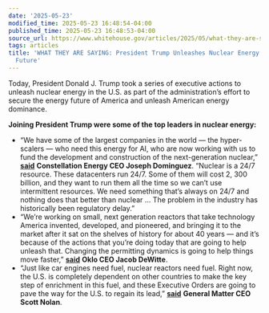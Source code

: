```yaml
---
date: '2025-05-23'
modified_time: 2025-05-23 16:48:54-04:00
published_time: 2025-05-23 16:48:53-04:00
source_url: https://www.whitehouse.gov/articles/2025/05/what-they-are-saying-president-trump-unleashes-nuclear-energy-to-power-the-future/
tags: articles
title: 'WHAT THEY ARE SAYING: President Trump Unleashes Nuclear Energy to Power the
  Future'
---
```

 
Today, President Donald J. Trump took a series of executive actions to
unleash nuclear energy in the U.S. as part of the administration’s
effort to secure the energy future of America and unleash American
energy dominance.

**Joining President Trump were some of the top leaders in nuclear
energy:**

-   “We have some of the largest companies in the world — the
    hyper-scalers — who need this energy for AI, who are now working
    with us to fund the development and construction of the
    next-generation nuclear,”
    [**said**](https://x.com/RapidResponse47/status/1925978511489032592)
    **Constellation Energy CEO Joseph Dominguez**. “Nuclear is a 24/7
    resource. These datacenters run 24/7. Some of them will cost 2, 300
    billion, and they want to run them all the time so we can’t use
    intermittent resources. We need something that’s always on 24/7 and
    nothing does that better than nuclear … The problem in the industry
    has historically been regulatory delay.”
-   “We’re working on small, next generation reactors that take
    technology America invented, developed, and pioneered, and bringing
    it to the market after it sat on the shelves of history for about 40
    years — and it’s because of the actions that you’re doing today that
    are going to help unleash that. Changing the permitting dynamics is
    going to help things move faster,”
    [**said**](https://x.com/RapidResponse47/status/1926000695188095121)
    **Oklo CEO Jacob DeWitte**.
-   “Just like car engines need fuel, nuclear reactors need fuel. Right
    now, the U.S. is completely dependent on other countries to make the
    key step of enrichment in this fuel, and these Executive Orders are
    going to pave the way for the U.S. to regain its lead,”
    [**said**](https://x.com/RapidResponse47/status/1925997040271548762)
    **General Matter CEO Scott Nolan**.
